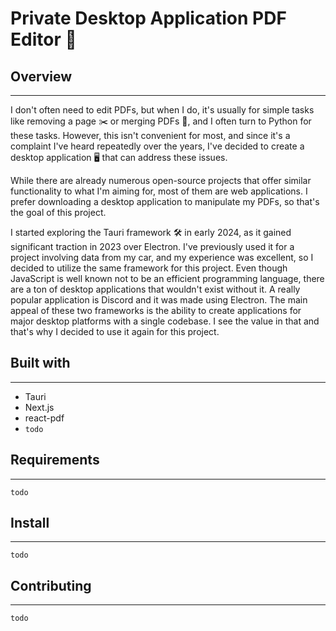 # Private Desktop Application PDF Editor 📄
## Overview
---
I don't often need to edit PDFs, but when I do, it's usually for simple tasks like removing a page ✂️ or merging PDFs 📑, and I often turn to Python for these tasks. However, this isn't convenient for most, and since it's a complaint I've heard repeatedly over the years, I've decided to create a desktop application 🖥️ that can address these issues.

While there are already numerous open-source projects that offer similar functionality to what I'm aiming for, most of them are web applications. I prefer downloading a desktop application to manipulate my PDFs, so that's the goal of this project.

I started exploring the Tauri framework 🛠️ in early 2024, as it gained significant traction in 2023 over Electron. I've previously used it for a project involving data from my car, and my experience was excellent, so I decided to utilize the same framework for this project. Even though JavaScript is well known not to be an efficient programming language, there are a ton of desktop applications that wouldn't exist without it. A really popular application is Discord and it was made using Electron. The main appeal of these two frameworks is the ability to create applications for major desktop platforms with a single codebase. I see the value in that and that's why I decided to use it again for this project.
## Built with
---
- Tauri 
- Next.js
- react-pdf
- `todo`
## Requirements
---
`todo`
## Install
---
`todo`
## Contributing
---
`todo`


